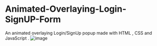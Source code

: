 # Animated-Overlaying-Login-SignUP-Form
An animated overlaying Login/SignUp popup made with HTML , CSS and JavaScript .
![image](https://user-images.githubusercontent.com/65444364/96027230-4ebf7780-0e77-11eb-9c65-f647922da9e8.png)
